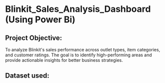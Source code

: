 # Blinkit_Sales_Analysis_Dashboard (Using Power Bi)

## Project Objective:
To analyze Blinkit's sales performance across outlet types, item categories, and customer ratings. The goal is to identify high-performing areas and provide actionable insights for better business strategies.

## Dataset used: 
